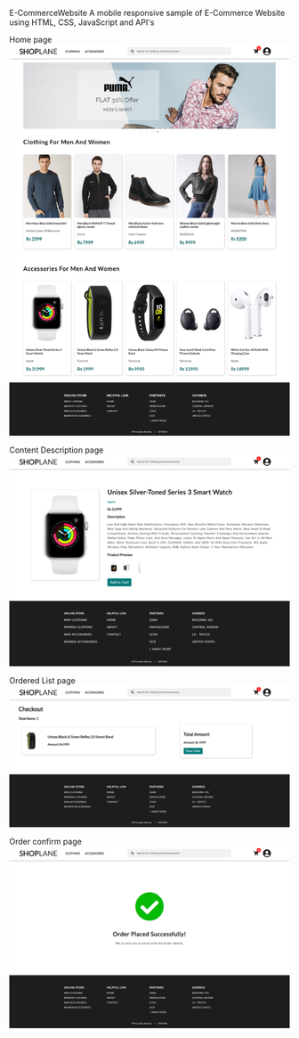 E-CommerceWebsite
A mobile responsive sample of E-Commerce Website using HTML, CSS, JavaScript and API's

Home page
![alt text](65086776-b1beb080-d9d0-11e9-9983-143d61ed8fdc.png)

Content Description page
![alt text](65086777-b1beb080-d9d0-11e9-9e2b-af3b7210bdf3.png)

Ordered List page
![alt text](65086778-b2574700-d9d0-11e9-9377-8e4886f582a8.png)

Order confirm page
![alt text](65086779-b2efdd80-d9d0-11e9-95d5-4b1a48eafe04.png)